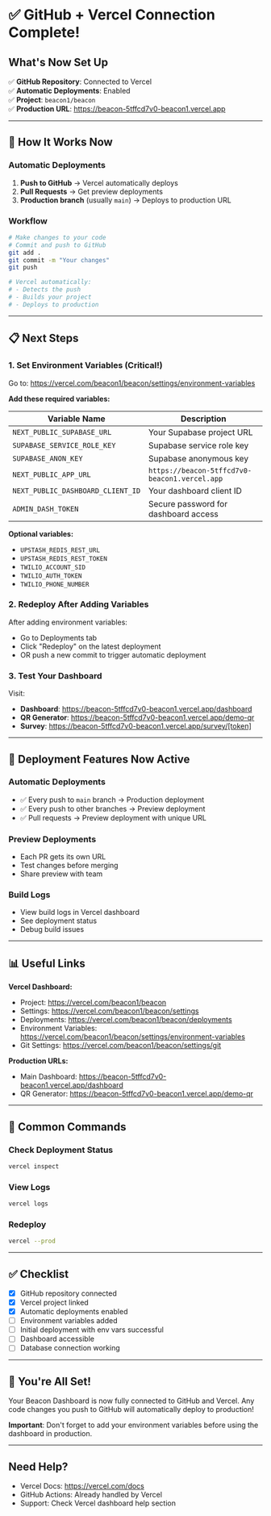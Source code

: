 # ✅ GitHub + Vercel Connection Complete!

## What's Now Set Up

✅ **GitHub Repository**: Connected to Vercel  
✅ **Automatic Deployments**: Enabled  
✅ **Project**: `beacon1/beacon`  
✅ **Production URL**: https://beacon-5tffcd7v0-beacon1.vercel.app

---

## 🚀 How It Works Now

### Automatic Deployments

1. **Push to GitHub** → Vercel automatically deploys
2. **Pull Requests** → Get preview deployments
3. **Production branch** (usually `main`) → Deploys to production URL

### Workflow

```bash
# Make changes to your code
# Commit and push to GitHub
git add .
git commit -m "Your changes"
git push

# Vercel automatically:
# - Detects the push
# - Builds your project
# - Deploys to production
```

---

## 📋 Next Steps

### 1. Set Environment Variables (Critical!)

Go to: https://vercel.com/beacon1/beacon/settings/environment-variables

**Add these required variables:**

| Variable Name | Description |
|--------------|-------------|
| `NEXT_PUBLIC_SUPABASE_URL` | Your Supabase project URL |
| `SUPABASE_SERVICE_ROLE_KEY` | Supabase service role key |
| `SUPABASE_ANON_KEY` | Supabase anonymous key |
| `NEXT_PUBLIC_APP_URL` | `https://beacon-5tffcd7v0-beacon1.vercel.app` |
| `NEXT_PUBLIC_DASHBOARD_CLIENT_ID` | Your dashboard client ID |
| `ADMIN_DASH_TOKEN` | Secure password for dashboard access |

**Optional variables:**
- `UPSTASH_REDIS_REST_URL`
- `UPSTASH_REDIS_REST_TOKEN`
- `TWILIO_ACCOUNT_SID`
- `TWILIO_AUTH_TOKEN`
- `TWILIO_PHONE_NUMBER`

### 2. Redeploy After Adding Variables

After adding environment variables:
- Go to Deployments tab
- Click "Redeploy" on the latest deployment
- OR push a new commit to trigger automatic deployment

### 3. Test Your Dashboard

Visit:
- **Dashboard**: https://beacon-5tffcd7v0-beacon1.vercel.app/dashboard
- **QR Generator**: https://beacon-5tffcd7v0-beacon1.vercel.app/demo-qr
- **Survey**: https://beacon-5tffcd7v0-beacon1.vercel.app/survey/[token]

---

## 🎯 Deployment Features Now Active

### Automatic Deployments
- ✅ Every push to `main` branch → Production deployment
- ✅ Every push to other branches → Preview deployment
- ✅ Pull requests → Preview deployment with unique URL

### Preview Deployments
- Each PR gets its own URL
- Test changes before merging
- Share preview with team

### Build Logs
- View build logs in Vercel dashboard
- See deployment status
- Debug build issues

---

## 📊 Useful Links

**Vercel Dashboard:**
- Project: https://vercel.com/beacon1/beacon
- Settings: https://vercel.com/beacon1/beacon/settings
- Deployments: https://vercel.com/beacon1/beacon/deployments
- Environment Variables: https://vercel.com/beacon1/beacon/settings/environment-variables
- Git Settings: https://vercel.com/beacon1/beacon/settings/git

**Production URLs:**
- Main Dashboard: https://beacon-5tffcd7v0-beacon1.vercel.app/dashboard
- QR Generator: https://beacon-5tffcd7v0-beacon1.vercel.app/demo-qr

---

## 🔧 Common Commands

### Check Deployment Status
```bash
vercel inspect
```

### View Logs
```bash
vercel logs
```

### Redeploy
```bash
vercel --prod
```

---

## ✅ Checklist

- [x] GitHub repository connected
- [x] Vercel project linked
- [x] Automatic deployments enabled
- [ ] Environment variables added
- [ ] Initial deployment with env vars successful
- [ ] Dashboard accessible
- [ ] Database connection working

---

## 🎉 You're All Set!

Your Beacon Dashboard is now fully connected to GitHub and Vercel. Any code changes you push to GitHub will automatically deploy to production!

**Important**: Don't forget to add your environment variables before using the dashboard in production.

---

## Need Help?

- Vercel Docs: https://vercel.com/docs
- GitHub Actions: Already handled by Vercel
- Support: Check Vercel dashboard help section


